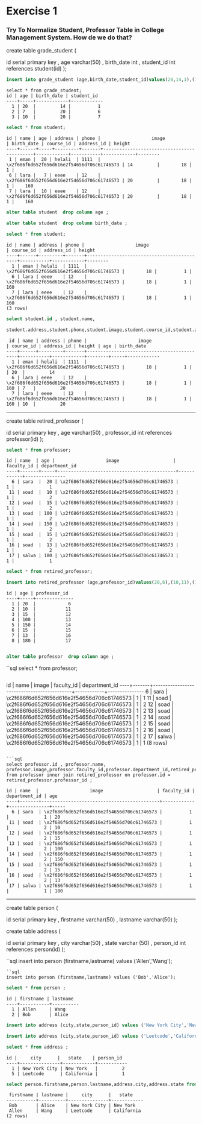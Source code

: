 # Exercise 1
### Try To Normalize Student, Professor Table in College Management System. How de we do that? 

create table grade_student (

   id serial primary key ,
   age varchar(50)  ,
   birth_date int  ,
   student_id int references student(id) 
);

```sql
insert into grade_student (age,birth_date,student_id)values(20,14,1),(7,20,6),(10,20,7);
```
```
select * from grade_student;
id | age | birth_date | student_id 
----+-----+------------+------------
  1 | 20  |         14 |          1
  2 | 7   |         20 |          6
  3 | 10  |         20 |          7
```


```sql
select * from student;
 ```
 ```
 id | name | age | address | phone |                   image                    | birth_date | course_id | address_id | height 
----+------+-----+---------+-------+--------------------------------------------+------------+-----------+------------+--------
  1 | eman |  20 | helali  | 1111  | \x2f686f6d652f656d616e2f54656d706c61746573 | 14         |        18 |          1 |       
  6 | lara |   7 | eeee    | 12    | \x2f686f6d652f656d616e2f54656d706c61746573 | 20         |        18 |          1 |    160
  7 | lara |  10 | eeee    | 12    | \x2f686f6d652f656d616e2f54656d706c61746573 | 20         |        18 |          1 |    160
```


```sql
alter table student  drop column age ;
``` 
```sql
alter table student  drop column birth_date ; 
```
```sql
select * from student;
```
```
id | name | address | phone |                   image                    | course_id | address_id | height 
----+------+---------+-------+--------------------------------------------+-----------+------------+--------
  1 | eman | helali  | 1111  | \x2f686f6d652f656d616e2f54656d706c61746573 |        18 |          1 |       
  6 | lara | eeee    | 12    | \x2f686f6d652f656d616e2f54656d706c61746573 |        18 |          1 |    160
  7 | lara | eeee    | 12    | \x2f686f6d652f656d616e2f54656d706c61746573 |        18 |          1 |    160
(3 rows)
```

```sql
select student.id , student.name, 
```
```sql
student.address,student.phone,student.image,student.course_id,student.address_id,student.height,grade_student.age,grade_student.birth_date from student inner join grade_student on student.id = grade_student.student_id;
```
```
 id | name | address | phone |                   image                    | course_id | address_id | height | age | birth_date 
----+------+---------+-------+--------------------------------------------+-----------+------------+--------+-----+------------
  1 | eman | helali  | 1111  | \x2f686f6d652f656d616e2f54656d706c61746573 |        18 |          1 |        | 20  |         14
  6 | lara | eeee    | 12    | \x2f686f6d652f656d616e2f54656d706c61746573 |        18 |          1 |    160 | 7   |         20
  7 | lara | eeee    | 12    | \x2f686f6d652f656d616e2f54656d706c61746573 |        18 |          1 |    160 | 10  |         20
```

__________________________________________________________________________________________________________________________________________________________________________________________________________________________________________________________________________________________________________________

create table retired_professor (

   id serial primary key ,
   age varchar(50)  ,
   professor_id int references professor(id) 
);


```sql
select * from professor;
```
```
id | name  | age |                   image                    | faculty_id | department_id 
----+-------+-----+--------------------------------------------+------------+---------------
  6 | sara  |  20 | \x2f686f6d652f656d616e2f54656d706c61746573 |          1 |             1
 11 | soad  |  10 | \x2f686f6d652f656d616e2f54656d706c61746573 |          1 |             2
 12 | soad  |  15 | \x2f686f6d652f656d616e2f54656d706c61746573 |          1 |             2
 13 | soad  | 100 | \x2f686f6d652f656d616e2f54656d706c61746573 |          1 |             2
 14 | soad  | 150 | \x2f686f6d652f656d616e2f54656d706c61746573 |          1 |             2
 15 | soad  |  15 | \x2f686f6d652f656d616e2f54656d706c61746573 |          1 |             2
 16 | soad  |  13 | \x2f686f6d652f656d616e2f54656d706c61746573 |          1 |             2
 17 | salwa | 180 | \x2f686f6d652f656d616e2f54656d706c61746573 |          1 |             1
```


```sql
select * from retired_professor;
```
```sql
insert into retired_professor (age,professor_id)values(20,6),(10,11),(15,12),(100,13),(150,14),(15,15),(13,16),(180,17);
```
```
id | age | professor_id 
----+-----+--------------
  1 | 20  |            6
  2 | 10  |           11
  3 | 15  |           12
  4 | 100 |           13
  5 | 150 |           14
  6 | 15  |           15
  7 | 13  |           16
  8 | 180 |           17
  
```  
  
```sql
alter table professor  drop column age ; 
```
``sql
select * from professor;
```

```
id | name  |                   image                    | faculty_id | department_id 
----+-------+--------------------------------------------+------------+---------------
  6 | sara  | \x2f686f6d652f656d616e2f54656d706c61746573 |          1 |             1
 11 | soad  | \x2f686f6d652f656d616e2f54656d706c61746573 |          1 |             2
 12 | soad  | \x2f686f6d652f656d616e2f54656d706c61746573 |          1 |             2
 13 | soad  | \x2f686f6d652f656d616e2f54656d706c61746573 |          1 |             2
 14 | soad  | \x2f686f6d652f656d616e2f54656d706c61746573 |          1 |             2
 15 | soad  | \x2f686f6d652f656d616e2f54656d706c61746573 |          1 |             2
 16 | soad  | \x2f686f6d652f656d616e2f54656d706c61746573 |          1 |             2
 17 | salwa | \x2f686f6d652f656d616e2f54656d706c61746573 |          1 |             1
(8 rows)
```

```sql
select professor.id , professor.name, professor.image,professor.faculty_id,professor.department_id,retired_professor.age from professor inner join retired_professor on professor.id = retired_professor.professor_id ;
```

```
id | name  |                   image                    | faculty_id | department_id | age 
----+-------+--------------------------------------------+------------+---------------+-----
  6 | sara  | \x2f686f6d652f656d616e2f54656d706c61746573 |          1 |             1 | 20
 11 | soad  | \x2f686f6d652f656d616e2f54656d706c61746573 |          1 |             2 | 10
 12 | soad  | \x2f686f6d652f656d616e2f54656d706c61746573 |          1 |             2 | 15
 13 | soad  | \x2f686f6d652f656d616e2f54656d706c61746573 |          1 |             2 | 100
 14 | soad  | \x2f686f6d652f656d616e2f54656d706c61746573 |          1 |             2 | 150
 15 | soad  | \x2f686f6d652f656d616e2f54656d706c61746573 |          1 |             2 | 15
 16 | soad  | \x2f686f6d652f656d616e2f54656d706c61746573 |          1 |             2 | 13
 17 | salwa | \x2f686f6d652f656d616e2f54656d706c61746573 |          1 |             1 | 180
```


_________________________________________________________________________________________________________________________________________________________


create table person (

  id serial primary key ,
  firstname varchar(50) ,
  lastname varchar(50) 
);

create table address (

   id serial primary key ,
   city varchar(50)  ,
   state varchar (50) ,
   person_id int references person(id) 
);

``sql
insert into person (firstname,lastname) values ('Allen','Wang');
```
``sql
insert into person (firstname,lastname) values ('Bob','Alice');
```
```sql
select * from person ;
```
```
id | firstname | lastname 
----+-----------+----------
  1 | Allen     | Wang
  2 | Bob       | Alice
```

```sql
insert into address (city,state,person_id) values ('New York City','New York',2) ;
```

```sql
insert into address (city,state,person_id) values ('Leetcode','California',1) ;
```

```sql
select * from address ;
```

```
id |     city      |   state    | person_id 
----+---------------+------------+-----------
  1 | New York City | New York   |         2
  5 | Leetcode      | California |         1
```

```sql
select person.firstname,person.lastname,address.city,address.state from person inner join address on person.id =address.person_id;
```

```
 firstname | lastname |     city      |   state    
-----------+----------+---------------+------------
 Bob       | Alice    | New York City | New York
 Allen     | Wang     | Leetcode      | California
(2 rows)

```
